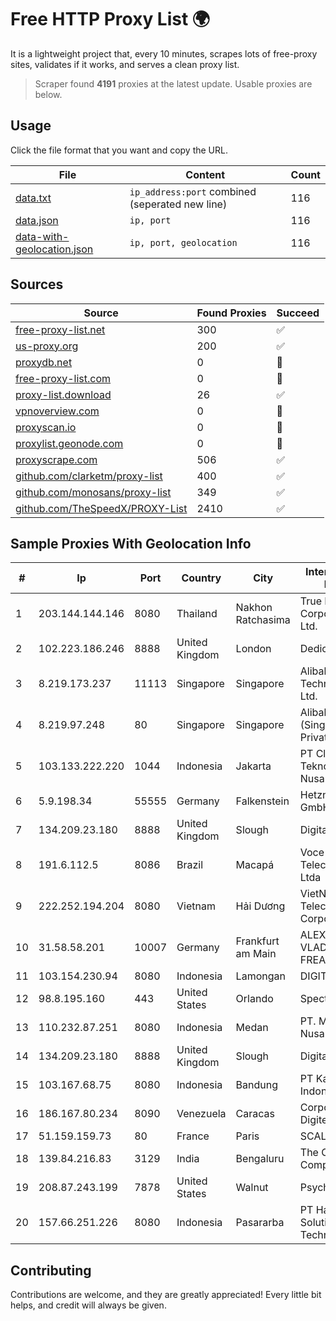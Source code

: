 
# Free HTTP Proxy List 🌍

It is a lightweight project that, every 10 minutes, scrapes lots of free-proxy sites, validates if it works, and serves a clean proxy list.


> Scraper found **4191** proxies at the latest update. Usable proxies are below.

## Usage

Click the file format that you want and copy the URL.


|File|Content|Count|
|----|-------|-----|
|[data.txt](https://raw.githubusercontent.com/themiralay/Proxy-List-World/master/data.txt)|`ip_address:port` combined (seperated new line)|116|
|[data.json](https://raw.githubusercontent.com/themiralay/Proxy-List-World/master/data.json)|`ip, port`|116|
|[data-with-geolocation.json](https://raw.githubusercontent.com/themiralay/Proxy-List-World/master/data-with-geolocation.json)|`ip, port, geolocation`|116|

## Sources

|Source|Found Proxies|Succeed|
|------|-------------|-------|
|[free-proxy-list.net](https://free-proxy-list.net)|300|✅|
|[us-proxy.org](https://www.us-proxy.org)|200|✅|
|[proxydb.net](http://proxydb.net)|0|🚫|
|[free-proxy-list.com](https://free-proxy-list.com/?page=&port=&type%5B%5D=http&type%5B%5D=https&up_time=0&search=Search)|0|🚫|
|[proxy-list.download](https://www.proxy-list.download/HTTP)|26|✅|
|[vpnoverview.com](https://vpnoverview.com/privacy/anonymous-browsing/free-proxy-servers)|0|🚫|
|[proxyscan.io](https://www.proxyscan.io)|0|🚫|
|[proxylist.geonode.com](https://proxylist.geonode.com/api/proxy-list?limit=300&page=1&sort_by=lastChecked&sort_type=desc&protocols=http,https)|0|🚫|
|[proxyscrape.com](https://api.proxyscrape.com/v2/?request=displayproxies&protocol=http&timeout=10000&country=all&ssl=all&anonymity=all)|506|✅|
|[github.com/clarketm/proxy-list](https://raw.githubusercontent.com/clarketm/proxy-list/master/proxy-list-raw.txt)|400|✅|
|[github.com/monosans/proxy-list](https://raw.githubusercontent.com/monosans/proxy-list/main/proxies/http.txt)|349|✅|
|[github.com/TheSpeedX/PROXY-List](https://raw.githubusercontent.com/TheSpeedX/PROXY-List/master/http.txt)|2410|✅|


## Sample Proxies With Geolocation Info

|#|Ip|Port|Country|City|Internet Service Provider|
|-|--|----|-------|----|-------------------------|
|1|203.144.144.146|8080|Thailand|Nakhon Ratchasima|True Internet Corporation CO. Ltd.|
|2|102.223.186.246|8888|United Kingdom|London|Dedicated Servers|
|3|8.219.173.237|11113|Singapore|Singapore|Alibaba (US) Technology Co., Ltd.|
|4|8.219.97.248|80|Singapore|Singapore|Alibaba Cloud (Singapore) Private Limited|
|5|103.133.222.220|1044|Indonesia|Jakarta|PT Cloud Teknologi Nusantara|
|6|5.9.198.34|55555|Germany|Falkenstein|Hetzner Online GmbH|
|7|134.209.23.180|8888|United Kingdom|Slough|DigitalOcean, LLC|
|8|191.6.112.5|8086|Brazil|Macapá|Voce Telecomunicacoes Ltda|
|9|222.252.194.204|8080|Vietnam|Hải Dương|VietNam Post and Telecom Corporation|
|10|31.58.58.201|10007|Germany|Frankfurt am Main|ALEXANDRU VLAD trading as FREAKHOSTING|
|11|103.154.230.94|8080|Indonesia|Lamongan|DIGITNET|
|12|98.8.195.160|443|United States|Orlando|Spectrum|
|13|110.232.87.251|8080|Indonesia|Medan|PT. Media Antar Nusa|
|14|134.209.23.180|8888|United Kingdom|Slough|DigitalOcean, LLC|
|15|103.167.68.75|8080|Indonesia|Bandung|PT Kataji Nukami Indonesia|
|16|186.167.80.234|8090|Venezuela|Caracas|Corporacion Digitel C.A|
|17|51.159.159.73|80|France|Paris|SCALEWAY|
|18|139.84.216.83|3129|India|Bengaluru|The Constant Company, LLC|
|19|208.87.243.199|7878|United States|Walnut|Psychz Networks|
|20|157.66.251.226|8080|Indonesia|Pasararba|PT Haykal Solutions Technology|



## Contributing

Contributions are welcome, and they are greatly appreciated! Every
little bit helps, and credit will always be given.

